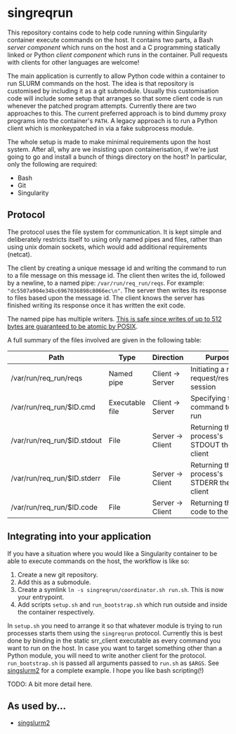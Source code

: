 # singreqrun

This repository contains code to help code running within Singularity container
execute commands on the host. It contains two parts, a Bash *server component*
which runs on the host and a C programming statically linked or Python *client
component* which runs in the container. Pull requests with clients for other
languages are welcome!

The main application is currently to allow Python code within a container to
run SLURM commands on the host. The idea is that repository is customised by
including it as a git submodule. Usually this customisation code will include
some setup that arranges so that some client code is run whenever the patched
program attempts. Currently there are two approaches to this. The current
preferred approach is to bind dummy proxy programs into the container's `PATH`.
A legacy approach is to run a Python client which is monkeypatched in via
a fake subprocess module.

The whole setup is made to make minimal requirements upon the host system.
After all, why are we insisting upon containerisation, if we're just going to
go and install a bunch of things directory on the host? In particular, only the
following are required:

 * Bash
 * Git
 * Singularity

## Protocol

The protocol uses the file system for communication. It is kept simple and
deliberately restricts itself to using only named pipes and files, rather than
using unix domain sockets, which would add additional requirements (netcat).

The client by creating a unique message id and writing the command to run to
a file message on this message id. The client then writes the id, followed by
a newline, to a named pipe: `/var/run/req_run/reqs`. For example:
`"dc5507a904e34bc6967036898c8066ec\n"`. The server then writes its response to
files based upon the message id. The client knows the server has finished
writing its response once it has written the exit code.

The named pipe has multiple writers. [This is safe since writes of up to 512
bytes are guaranteed to be atomic by
POSIX](https://unix.stackexchange.com/questions/68146/what-are-guarantees-for-concurrent-writes-into-a-named-pipe).

A full summary of the files involved are given in the following table:

| Path | Type | Direction | Purpose |
|---|---|---|---|
| /var/run/req_run/reqs | Named pipe | Client -> Server | Initiating a new request/response session |
| /var/run/req_run/$ID.cmd | Executable file | Client -> Server | Specifying the command to be run |
| /var/run/req_run/$ID.stdout | File | Server -> Client | Returning the process's STDOUT the client |
| /var/run/req_run/$ID.stderr | File | Server -> Client | Returning the process's STDERR the client |
| /var/run/req_run/$ID.code | File | Server -> Client | Returning the exit code to the client |

## Integrating into your application

If you have a situation where you would like a Singularity container to be able
to execute commands on the host, the workflow is like so:

 1. Create a new git repository.
 2. Add this as a submodule.
 3. Create a symlink `ln -s singreqrun/coordinator.sh run.sh`. This is now your
    entrypoint.
 4. Add scripts `setup.sh` and `run_bootstrap.sh` which run outside and inside
    the container respectively.

In `setup.sh` you need to arrange it so that whatever module is trying to run
processes starts them using the `singreqrun` protocol. Currently this is best
done by binding in the static srr_client executable as every command you want
to run on the host. In case you want to target something other than a Python
module, you will need to write another client for the protocol.
`run_bootstrap.sh` is passed all arguments passed to `run.sh` as `$ARGS`. See
[singslurm2](https://github.com/frankier/singslurm2) for a complete example.
I hope you like bash scripting(!)

TODO: A bit more detail here.

## As used by...

 * [singslurm2](https://github.com/frankier/singslurm2)
